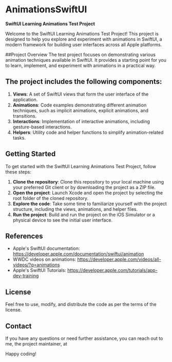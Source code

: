 # AnimationsSwiftUI

**SwiftUI Learning Animations Test Project**

Welcome to the SwiftUI Learning Animations Test Project! This project is designed to help you explore and experiment with animations in SwiftUI, a modern framework for building user interfaces across all Apple platforms.

##Project Overview
The test project focuses on demonstrating various animation techniques available in SwiftUI. It provides a starting point for you to learn, implement, and experiment with animations in a practical way.

## The project includes the following components:

1. **Views**: A set of SwiftUI views that form the user interface of the application.
2. **Animations**: Code examples demonstrating different animation techniques, such as implicit animations, explicit animations, and transitions.
3. **Interactions**: Implementation of interactive animations, including gesture-based interactions.
4. **Helpers**: Utility code and helper functions to simplify animation-related tasks.

## Getting Started
To get started with the SwiftUI Learning Animations Test Project, follow these steps:

1. **Clone the repository**: Clone this repository to your local machine using your preferred Git client or by downloading the project as a ZIP file.
2. **Open the project**: Launch Xcode and open the project by selecting the root folder of the cloned repository.
3. **Explore the code**: Take some time to familiarize yourself with the project structure, including the views, animations, and helper files.
4. **Run the project**: Build and run the project on the iOS Simulator or a physical device to see the initial user interface.

## References
- Apple's SwiftUI documentation: https://developer.apple.com/documentation/swiftui/animation
- WWDC videos on animations: https://developer.apple.com/videos/all-videos/?q=animations
- Apple's SwiftUI Tutorials: https://developer.apple.com/tutorials/app-dev-training

## License
Feel free to use, modify, and distribute the code as per the terms of the license.

## Contact
If you have any questions or need further assistance, you can reach out to me, the project maintainer, at [](sanok.bes@gmail.com.)

Happy coding!
